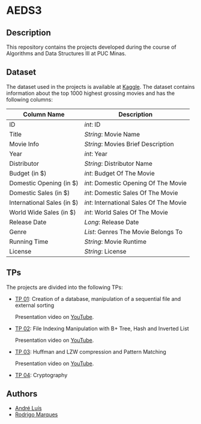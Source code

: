 # AEDS3

## Description
This repository contains the projects developed during the course of Algorithms and Data Structures III at PUC Minas.

## Dataset
The dataset used in the projects is available at [Kaggle](https://www.kaggle.com/datasets/sanjeetsinghnaik/top-1000-highest-grossing-movies/data). The dataset contains information about the top 1000 highest grossing movies and has the following columns:

| Column Name | Description |
| --- | --- |
| ID | *int*: ID |
| Title | *String*: Movie Name |
| Movie Info | *String*: Movies Brief Description |
| Year | *int*: Year |
| Distributor | *String*: Distributor Name |
| Budget (in $) | *int*: Budget Of The Movie |
| Domestic Opening (in $) | *int*: Domestic Opening Of The Movie |
| Domestic Sales (in $) | *int*: Domestic Sales Of The Movie |
| International Sales (in $) | *int*: International Sales Of The Movie |
| World Wide Sales (in $) | *int*: World Sales Of The Movie |
| Release Date | *Long*: Release Date |
| Genre | *List<String>*: Genres The Movie Belongs To |
| Running Time | *String*: Movie Runtime |
| License | *String*: License |


## TPs
The projects are divided into the following TPs:
- [TP 01](tps.md#trabalho-prático-1): Creation of a database, manipulation of a sequential file and external sorting

	Presentation video on [YouTube](https://www.youtube.com/watch?v=ulDujdI2U3I).

- [TP 02](tps.md#trabalho-prático-2): File Indexing Manipulation with B+ Tree, Hash and Inverted List

	Presentation video on [YouTube](https://www.youtube.com/watch?v=a_AgYJ3VfkE).

- [TP 03](tps.md#trabalho-prático-3): Huffman and LZW compression and Pattern Matching

	Presentation video on [YouTube](https://www.youtube.com/watch?v=P-rH3ewdkAw).

- [TP 04](tps.md#trabalho-prático-4): Cryptography

## Authors
- [André Luís](https://github.com/andreeluis)
- [Rodrigo Marques](https://github.com/rodrigomsrocha)
